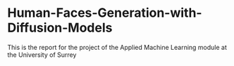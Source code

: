 # Human-Faces-Generation-with-Diffusion-Models
This is the report for the project of the Applied Machine Learning module at the University of Surrey
